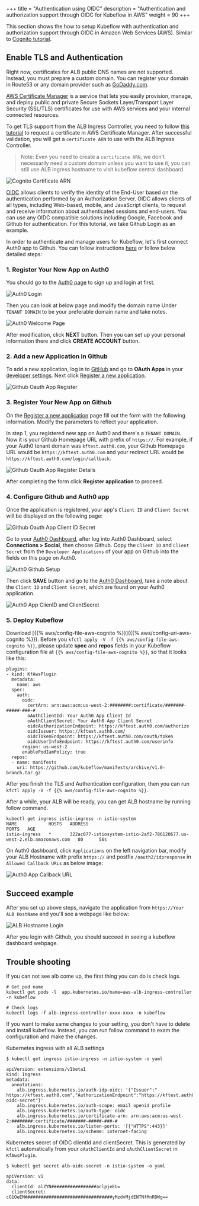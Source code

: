 +++
title = "Authentication using OIDC"
description = "Authentication and authorization support through OIDC for Kubeflow in AWS"
weight = 90
+++

This section shows the how to setup Kubeflow with authentication and authorization support through OIDC in Amazon Web Services (AWS). Similar to [Cognito tutorial](/docs/aws/authentication/).

## Enable TLS and Authentication

Right now, certificates for ALB public DNS names are not supported. Instead, you must  prepare a custom domain. You can register your domain in Route53 or any domain provider such as [GoDaddy.com](https://www.godaddy.com/).

[AWS Certificate Manager](https://aws.amazon.com/certificate-manager/) is a service that lets you easily provision, manage, and deploy public and private Secure Sockets Layer/Transport Layer Security (SSL/TLS) certificates for use with AWS services and your internal connected resources.

To get TLS support from the ALB Ingress Controller, you need to follow [this tutorial](https://docs.aws.amazon.com/acm/latest/userguide/gs-acm-request-public.html) to request a certificate in AWS Certificate Manager. After successful validation, you will get a `certificate ARN` to use with the ALB Ingress Controller.

> Note: Even you need to create a `certificate ARN`, we don't necessarily need a custom domain unless you want to use it, you can still use ALB ingress hostname to visit kubeflow central dashboard.

<img src="/docs/images/aws/cognito-certarn.png"
  alt="Cognito Certificate ARN"
  class="mt-3 mb-3 border border-info rounded">

[OIDC](https://openid.net/connect/) allows clients to verify the identity of the End-User based on the authentication performed by an Authorization Server. OIDC allows clients of all types, including Web-based, mobile, and JavaScript clients, to request and receive information about authenticated sessions and end-users. You can use any OIDC compatible solutions including Google, Facebook and Github for authentication. For this tutorial, we take Github Login as an example.

In order to authenticate and manage users for Kubeflow, let's first connect Auth0 app to Github. You can follow instructions [here](https://auth0.com/docs/connections/social/github) or follow below detailed steps:

### 1. Register Your New App on Auth0
You should go to the [Auth0 page](https://manage.auth0.com/) to sign up and login at first.

<img src="/docs/images/aws/auth0-login.png"
  alt="Auth0 Login"
  class="mt-3 mb-3 border border-info rounded">

Then you can look at below page and modify the domain name Under `TENANT DOMAIN` to be your preferable domain name and take notes.

<img src="/docs/images/aws/auth0-welcome-page.png"
  alt="Auth0 Welcome Page"
  class="mt-3 mb-3 border border-info rounded">

After modification, click **NEXT** button. Then you can set up your personal information there and click **CREATE ACCOUNT** button.

### 2. Add a new Application in Github
To add a new application, log in to [GitHub](https://github.com/) and go to **OAuth Apps** in your [developer settings](https://github.com/settings/developers). Next click [Register a new application](https://github.com/settings/applications/new).

<img src="/docs/images/aws/github-oauth-app-register.png"
  alt="Github Oauth App Register"
  class="mt-3 mb-3 border border-info rounded">

### 3. Register Your New App on Github
On the [Register a new application](https://github.com/settings/applications/new) page fill out the form with the following information. Modify the parameters to reflect your application.

In step 1, you registered new app on Auth0 and there's a `TENANT DOMAIN`. Now it is your Github Homepage URL with prefix of `https://`. For example, if your Auth0 tenant domain was `kftest.auth0.com`, your Github Homepage URL would be `https://kftest.auth0.com` and your redirect URL would be `https://kftest.auth0.com/login/callback`.

<img src="/docs/images/aws/github-oauth-app-register-details.png"
  alt="Github Oauth App Register Details"
  class="mt-3 mb-3 border border-info rounded">

After completing the form click **Register application** to proceed.

### 4. Configure Github and Auth0 app
Once the application is registered, your app's `Client ID` and `Client Secret` will be displayed on the following page:

<img src="/docs/images/aws/github-oauth-app-client-id-secret.png"
  alt="Github Oauth App Client ID Secret"
  class="mt-3 mb-3 border border-info rounded">

Go to your [Auth0 Dashboard](https://manage.auth0.com/dashboard/), after log into Auth0 Dashboard, select **Connections > Social**, then choose Github. Copy the `Client ID` and `Client Secret` from the `Developer Applications` of your app on Github into the fields on this page on Auth0.

<img src="/docs/images/aws/auth0-github-setup.png"
  alt="Auth0 Github Setup"
  class="mt-3 mb-3 border border-info rounded">

Then click **SAVE** button and go to the [Auth0 Dashboard](https://manage.auth0.com/dashboard/), take a note about the `Client ID` and `Client Secret`, which are found on your Auth0 application.

<img src="/docs/images/aws/auth0-app-client-id-secret.png"
  alt="Auth0 App ClienID and ClientSecret"
  class="mt-3 mb-3 border border-info rounded">

### 5. Deploy Kubeflow

Download [{{% aws/config-file-aws-cognito %}}]({{% aws/config-uri-aws-cognito %}}). Before you `kfctl apply -V -f {{% aws/config-file-aws-cognito %}}`, please update **spec** and **repos** fields in your Kubeflow configuration file at `{{% aws/config-file-aws-cognito %}}`, so that it looks like this:
```
plugins:
- kind: KfAwsPlugin
  metadata:
    name: aws
  spec:
    auth:
      oidc:
        certArn: arn:aws:acm:us-west-2:########:certificate/#######-#####-###-#
        oAuthClientId: Your Auth0 App Client Id
        oAuthClientSecret: Your Auth0 App Client Secret
        oidcAuthorizationEndpoint: https://kftest.auth0.com/authorize
        oidcIssuer: https://kftest.auth0.com/
        oidcTokenEndpoint: https://kftest.auth0.com/oauth/token
        oidcUserInfoEndpoint: https://kftest.auth0.com/userinfo
      region: us-west-2
      enablePodIamPolicy: true
  repos:
  - name: manifests
    uri: https://github.com/kubeflow/manifests/archive/v1.0-branch.tar.gz
```

After you finish the TLS and Authentication configuration, then you can run `kfctl apply -V -f {{% aws/config-file-aws-cognito %}}`.

After a while, your ALB will be ready, you can get ALB hostname by running follow command.

```
kubectl get ingress istio-ingress -n istio-system
NAME            HOSTS   ADDRESS                                                                 PORTS   AGE
istio-ingress   *       322ac077-istiosystem-istio-2af2-786120677.us-west-2.elb.amazonaws.com   80      56s
```

On Auth0 dashboard, click `Applications` on the left navigation bar, modify your ALB Hostname with prefix `https://` and postfix `/oauth2/idpresponse` in `Allowed Callback URLs` as below image:

<img src="/docs/images/aws/auth0-callback-url.png"
  alt="Auth0 App Callback URL"
  class="mt-3 mb-3 border border-info rounded">

## Succeed example

After you set up above steps, navigate the application from `https://Your ALB HostName` and you'll see a webpage like below:

<img src="/docs/images/aws/alb-login.png"
  alt="ALB Hostname Login"
  class="mt-3 mb-3 border border-info rounded">

After you login with Github, you should succeed in seeing a kubeflow dashboard webpage.


## Trouble shooting

If you can not see alb come up, the first thing you can do is check logs.

```
# Get pod name
kubectl get pods -l  app.kubernetes.io/name=aws-alb-ingress-controller -n kubeflow

# Check logs
kubectl logs -f alb-ingress-controller-xxxx-xxxx -n kubeflow
```

If you want to make same changes to your setting, you don't have to delete and install kubeflow. Instead, you can run follow command to
exam the configuration and make the changes.

Kubernetes ingress with all ALB settings

```
$ kubectl get ingress istio-ingress -n istio-system -o yaml

apiVersion: extensions/v1beta1
kind: Ingress
metadata:
  annotations:
    alb.ingress.kubernetes.io/auth-idp-oidc: '{"Issuer":" https://kftest.auth0.com","AuthorizationEndpoint":"https://kftest.auth0.com/authorize","TokenEndpoint":"https://kftest.auth0.com/oauth/token","UserInfoEndpoint":"https://kftest.auth0.com/userinfo","SecretName":"alb-oidc-secret"}'
    alb.ingress.kubernetes.io/auth-scope: email openid profile
    alb.ingress.kubernetes.io/auth-type: oidc
    alb.ingress.kubernetes.io/certificate-arn: arn:aws:acm:us-west-2:########:certificate/#######-#####-###-#
    alb.ingress.kubernetes.io/listen-ports: '[{"HTTPS":443}]'
    alb.ingress.kubernetes.io/scheme: internet-facing

```

Kubernetes secret of OIDC clientId and clientSecret. This is generated by `kfctl` automatically from your `oAuthClientId` and `oAuthClientSecret` in `KfAwsPlugin`.

```
$ kubectl get secret alb-oidc-secret -n istio-system -o yaml

apiVersion: v1
data:
  clientId: alZYN#################aclpjeEU=
  clientSecret: cG1OeEM#################################yMzdvMjdENTNfMnRDWg==
```